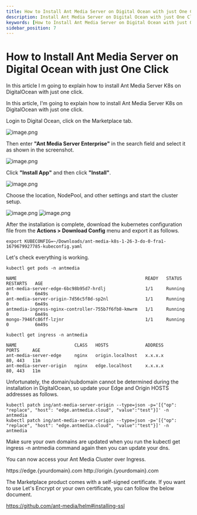 ```yaml
---
title: How to Install Ant Media Server on Digital Ocean with just One Click
description: Install Ant Media Server on Digital Ocean with just One Click
keywords: [How to Install Ant Media Server on Digital Ocean with just One Click, One Click Application, Digital Ocean, Ant Media Server Documentation, Ant Media Server Tutorials]
sidebar_position: 7
---
```


# How to Install Ant Media Server on Digital Ocean with just One Click


In this article I m going to explain how to install Ant Media Server K8s on DigitalOcean with just one click.

In this article, I'm going to explain how to install Ant Media Server K8s on DigitalOcean with just one click.

Login to Digital Ocean, click on the Marketplace tab.

![image.png](@site/static/img/ams-do-marketpace-1.png)

Then enter **"Ant Media Server Enterprise"** in the search field and select it as shown in the screenshot.

![image.png](@site/static/img/ams-do-marketpace-2.png)

Click **"Install App"** and then click **"Install"**.

![image.png](@site/static/img/ams-do-marketpace-3.png)

Choose the location, NodePool, and other settings and start the cluster setup.

![image.png](@site/static/img/ams-do-marketpace-4-1.png)
![image.png](@site/static/img/ams-do-marketpace-4-2.png)

After the installation is complete, download the kubernetes configuration file from the **Actions > Download Config** menu and export it as follows.

```
export KUBECONFIG=~/Downloads/ant-media-k8s-1-26-3-do-0-fra1-1679679927785-kubeconfig.yaml
```
Let's check everything is working.

```
kubectl get pods -n antmedia
```
```
NAME                                                 READY   STATUS    RESTARTS   AGE
ant-media-server-edge-6bc98b95d7-hrdlj               1/1     Running   0          6m49s
ant-media-server-origin-7d56c5f8d-sp2nl              1/1     Running   0          6m49s
antmedia-ingress-nginx-controller-755b7f6fb8-kmwrm   1/1     Running   0          6m49s
mongo-7946fc86ff-lzjnr                               1/1     Running   0          6m49s
```

```
kubectl get ingress -n antmedia
```
```
NAME                      CLASS   HOSTS              ADDRESS         PORTS     AGE
ant-media-server-edge     nginx   origin.localhost   x.x.x.x         80, 443   11m
ant-media-server-origin   nginx   edge.localhost     x.x.x.x         80, 443   11m
```

Unfortunately, the domain/subdomain cannot be determined during the installation in DigitalOcean, so update your Edge and Origin HOSTS addresses as follows.
```
kubectl patch ing/ant-media-server-origin --type=json -p='[{"op": "replace", "host": "edge.antmedia.cloud", "value":"test"}]' -n antmedia
kubectl patch ing/ant-media-server-origin --type=json -p='[{"op": "replace", "host": "edge.antmedia.cloud", "value":"test"}]' -n antmedia
```
Make sure your own domains are updated when you run the kubectl get ingress -n antmedia command again then you can update your dns.

You can now access your Ant Media Cluster over Ingress.

https://edge.{yourdomain}.com
http://origin.{yourdomain}.com

The Marketplace product comes with a self-signed certificate. If you want to use Let's Encrypt or your own certificate, you can follow the below document.

https://github.com/ant-media/helm#installing-ssl


